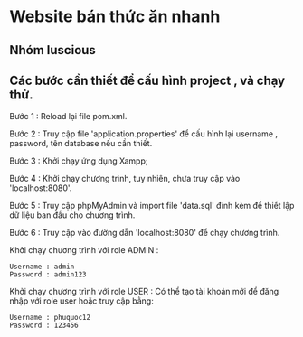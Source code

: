 # Website bán thức ăn nhanh 
## Nhóm luscious

## Các bước cần thiết để cấu hình project , và chạy thử.

Bước 1 : Reload lại file pom.xml.

Bước 2 : Truy cập file 'application.properties' để cấu hình lại username , password, tên database nếu cần thiết.

Bước 3 : Khởi chạy ứng dụng Xampp;

Bước 4 : Khởi chạy chương trình, tuy nhiên, chưa truy cập vào 'localhost:8080'.

Bước 5 : Truy cập phpMyAdmin và import file 'data.sql' đính kèm để thiết lập dữ liệu ban đầu cho chương trình.

Bước 6 : Truy cập vào đường dẫn 'localhost:8080' để chạy chương trình.

Khởi chạy chương trình với role ADMIN : 

    Username : admin
    Password : admin123

Khởi chạy chương trình với role USER :
Có thể tạo tài khoản mới để đăng nhập với role user hoặc truy cập bằng:

    Username : phuquoc12
    Password : 123456
